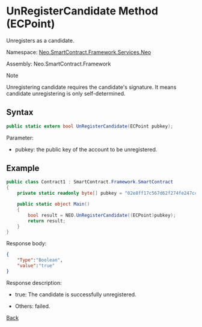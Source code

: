 # UnRegisterCandidate Method (ECPoint)

Unregisters as a candidate.

Namespace: [Neo.SmartContract.Framework.Services.Neo](../../neo.md)

Assembly: Neo.SmartContract.Framework

> [!Note]
>
> Unregistering candidate requires the candidate's signature. It means candidate unregistering is only self-determined. 

## Syntax

```c#
public static extern bool UnRegisterCandidate(ECPoint pubkey);
```

Parameter:

- pubkey: the public key of the account to be unregistered.

## Example

```c#
public class Contract1 : SmartContract.Framework.SmartContract
{
    private static readonly byte[] pubkey = "02e8ff17c567d62f274fe247cc884a2a6cd3b8fd0d779a8c5856289a560accacb4".HexToBytes();

    public static object Main()
    {
        bool result = NEO.UnRegisterCandidate((ECPoint)pubkey);
        return result;
    }
}
```

Response body:

```json
{
	"Type":"Boolean",
	"value":"true"
}
```

Response description:

- true: The candidate is successfully unregistered.

- Others: failed.

[Back](../Neo.md)